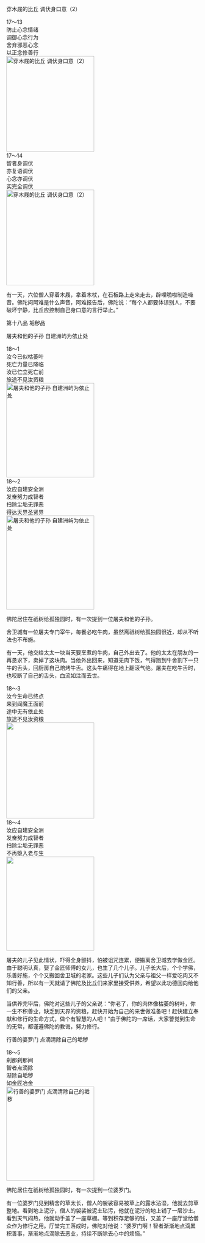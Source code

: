 穿木屐的比丘 调伏身口意（2）

<div class="e2">
<div>
17～13<br>
 防止心念情绪<br>
 调御心念行为<br>
 舍弃邪恶心念<br>
 以正念修善行
</div>
<img src="images/fjj-69-1.jpg" width="230" height="250" alt="穿木屐的比丘 调伏身口意（2）"/>
</div>

<div class="e2">
<div>
17～14<br>
 智者身调伏<br>
 亦复语调伏<br>
 心念亦调伏<br>
 实完全调伏
</div>
<img src="images/fjj-69-2.jpg" width="230" height="250" alt="穿木屐的比丘 调伏身口意（2）"/>
</div>

有一天，六位僧人穿着木屐，拿着木杖，在石板路上走来走去，辟哩啪啦制造噪音。佛陀问阿难是什么声音，阿难报告后，佛陀说：“每个人都要体谅别人，不要破坏宁静，比丘应控制自己身口意的言行举止。”

第十八品 垢秽品

屠夫和他的子孙 自建洲屿为依止处

<div class="e2">
<div>
18～1<br>
 汝今已似枯萎叶<br>
 死亡力量已降临<br>
 汝已伫立死亡前<br>
 旅途不见汝资粮
</div>
<img src="images/fjj-69-3.jpg" width="230" height="247" alt="屠夫和他的子孙 自建洲屿为依止处"/>
</div>

<div class="e2">
<div>
18～2<br>
 汝应自建安全洲<br>
 发奋努力成智者<br>
 扫除尘垢无罪恶<br>
 得达天界圣贤界
</div>
<img src="images/fjj-69-4.jpg" width="230" height="246" alt="屠夫和他的子孙 自建洲屿为依止处"/>
</div>

佛陀居住在祇树给孤独园时，有一次提到一位屠夫和他的子孙。

舍卫城有一位屠夫专门宰牛，每餐必吃牛肉，虽然离祇树给孤独园很近，却从不听法也不布施。

有一天，他交给太太一块当天要烹煮的牛肉，自己外出去了。他的太太在朋友的一再恳求下，卖掉了这块肉。当他外出回来，知道无肉下饭，气得跑到牛舍割下一只牛的舌头，回厨房自己焙烤牛舌。这头牛痛得在地上翻滚气绝。屠夫在吃牛舌时，也咬断了自己的舌头，血流如注而去世。

<div class="e2">
<div>
18～3<br>
 汝今生命已终点<br>
 来到阎魔王面前<br>
 途中无有依止处<br>
 旅途不见汝资粮
</div>
<img src="images/fjj-69-5.jpg" width="230" height="251" alt=""/>
</div>

<div class="e2">
<div>
18～4<br>
 汝应自建安全洲<br>
 发奋努力成智者<br>
 扫除尘垢无罪恶<br>
 不再堕入老与生
</div>
<img src="images/fjj-69-6.jpg" width="230" height="246" alt=""/>
</div>

屠夫的儿子见此情状，吓得全身颤抖，怕被诅咒连累，便搬离舍卫城去学做金匠。由于聪明认真，娶了金匠师傅的女儿，也生了几个儿子。儿子长大后，个个学佛，乐善好施，个个又搬回舍卫城的老家。这些儿子们认为父亲与祖父一样爱吃肉又不知行善，所以有一天就请了佛陀及比丘们来家里接受供养，希望以此功德回向给他们的父亲。

当供养完毕后，佛陀对这些儿子的父亲说：“你老了，你的肉体像枯萎的树叶，你一生不积善业，缺乏到天界的资粮，赶快开始为自己的来世做准备吧！赶快建立奉献和修行的生命方式，做个有智慧的人吧！”由于佛陀的一席话，大家警觉到生命的无常，都谨遵佛陀的教诲，努力修行。

行善的婆罗门 点滴清除自己的垢秽

<div class="e2">
<div>
18～5<br>
 刹那刹那间<br>
 智者点滴除<br>
 渐除自垢秽<br>
 如金匠冶金
</div>
<img src="images/fjj-69-7.jpg" width="230" height="246" alt="行善的婆罗门 点滴清除自己的垢秽"/>
</div>

佛陀居住在祇树给孤独园时，有一次提到一位婆罗门。

有一位婆罗门见到精舍的草太长，僧人的袈裟容易被草上的露水沾湿，他就去剪草整地。看到地上泥泞，僧人的袈裟被泥土玷污，他就在泥泞的地上铺了一层沙土。看到天气闷热，他就动手盖了一座草棚。等到积存足够的钱，又盖了一座厅堂给僧众作为修行之用。厅堂完工落成时，佛陀对他说：“婆罗门啊！智者渐渐地点滴累积善事，渐渐地点滴除去恶业，持续不断除去心中的烦恼。”
